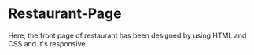 # Restaurant-Page
Here, the front page of restaurant has been designed by using HTML and CSS and it's responsive.
